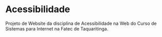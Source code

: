 # Acessibilidade
Projeto de Website da disciplina de Acessibilidade na Web do Curso de Sistemas para Internet na Fatec de Taquaritinga.
